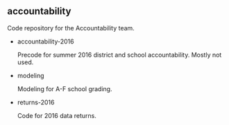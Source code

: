 ## accountability

Code repository for the Accountability team.

* accountability-2016

    Precode for summer 2016 district and school accountability. Mostly not used.

* modeling

    Modeling for A-F school grading.

* returns-2016

    Code for 2016 data returns.
